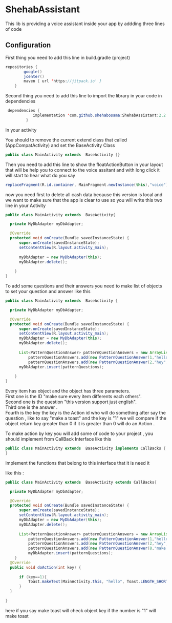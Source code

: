 # ShehabAssistant

This lib is providing a voice assistant inside your app by addding three lines of code


## Configuration
First thing you need to add this line in build.gradle (project)
```java
repositories {
        google()
        jcenter()
        maven { url 'https://jitpack.io' }
    }
```

Second thing you need to add this line to import the library in your code in dependencies

```java
 dependencies {
	        implementation 'com.github.shehabosama:ShehabAssistant:2.2'
         }
```

  In your activity  
  
  You should to remove the current extend class that called (AppCompatActivity) and set the BaseActivity Class
  
  ```java 
  public class MainActivity extends  BaseActivity {}
  ```
  
  Then you need to add this line to show the floatActionButton in your layout that will be help you to connect to the voice assitant 
  and with long click it will start to  hear what do you say
  
  ```java
  replaceFragment(R.id.container, MainFragment.newInstance(this),"voice");
  ```
  
  now you need first to delete all cash data because this version is local and we want to make sure that the app is clear to use
  so you will write this two line in your Activity
  
  ```java
public class MainActivity extends  BaseActivity{

    private MyDbAdapter myDbAdapter;

    @Override
    protected void onCreate(Bundle savedInstanceState) {
        super.onCreate(savedInstanceState);
        setContentView(R.layout.activity_main);
	
        myDbAdapter = new MyDbAdapter(this);
        myDbAdapter.delete();
	
      }
}
```
To add some questions and their answers you need to make list of objects to set your question and answer
like this

  ```java
public class MainActivity extends  BaseActivity {

    private MyDbAdapter myDbAdapter;

    @Override
    protected void onCreate(Bundle savedInstanceState) {
        super.onCreate(savedInstanceState);
        setContentView(R.layout.activity_main);
        myDbAdapter = new MyDbAdapter(this);
        myDbAdapter.delete();
	
	    List<PatternQuestionAnswer> patternQuestionAnswers = new ArrayList<>();
            patternQuestionAnswers.add(new PatternQuestionAnswer(1,"hello","hello dear",0));
            patternQuestionAnswers.add(new PatternQuestionAnswer(2,"hey","What do you need",0));
	    myDbAdapter.insert(patternQuestions);
           
      }
}
```
  Every item has object and the object has three parameters.<br/>
  First one is the ID  "make sure every item differents each others".<br/>
  Second one is the question "this version support just english".<br/>
  Third one is the answer .<br/>
  Fourth is the key the key is the Action id who will do something after say the question , like to say "make a toast" and the key is "1"
  we will compare if the object return key greater than 0 if it is greater than 0 will do an Action .
  
  To make action by key you will add some of code to your project , you should implement from CallBack Interface like this 
  
   ```java 
   public class MainActivity extends  BaseActivity implements CallBacks {
   }
   ```
  
  Implement the functions that belong to this interface that it is need it 
  
  like this : 
  
  ```java
public class MainActivity extends  BaseActivity extends CallBacks{

    private MyDbAdapter myDbAdapter;

    @Override
    protected void onCreate(Bundle savedInstanceState) {
        super.onCreate(savedInstanceState);
        setContentView(R.layout.activity_main);
        myDbAdapter = new MyDbAdapter(this);
        myDbAdapter.delete();
	
	    List<PatternQuestionAnswer> patternQuestionAnswers = new ArrayList<>();
            patternQuestionAnswers.add(new PatternQuestionAnswer(1,"hello","hello dear",0));
            patternQuestionAnswers.add(new PatternQuestionAnswer(2,"hey","What do you need",0));
            patternQuestionAnswers.add(new PatternQuestionAnswer(8,"make toast","okay i will make a toast",1));
            myDbAdapter.insert(patternQuestions);
      }
    @Override
    public void doAction(int key) {
       
        if (key==1){
            Toast.makeText(MainActivity.this, "hello", Toast.LENGTH_SHORT).show();
        }
    }
    
}
```
here if you say make toast will check object key if the number is "1" will make toast
